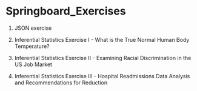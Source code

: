 # Springboard_Exercises

1. JSON exercise

2. Inferential Statistics Exercise I - What is the True Normal Human Body Temperature?

3. Inferential Statistics Exercise II - Examining Racial Discrimination in the US Job Market

4. Inferential Statistics Exercise III - Hospital Readmissions Data Analysis and Recommendations for Reduction
